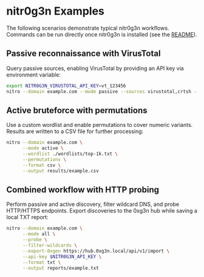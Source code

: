 # nitr0g3n Examples

The following scenarios demonstrate typical nitr0g3n workflows. Commands can be
run directly once nitr0g3n is installed (see the [README](README.md)).

## Passive reconnaissance with VirusTotal

Query passive sources, enabling VirusTotal by providing an API key via
environment variable:

```bash
export NITR0G3N_VIRUSTOTAL_API_KEY=vt_123456
nitro --domain example.com --mode passive --sources virustotal,crtsh --format json
```

## Active bruteforce with permutations

Use a custom wordlist and enable permutations to cover numeric variants. Results
are written to a CSV file for further processing:

```bash
nitro --domain example.com \
      --mode active \
      --wordlist ./wordlists/top-1k.txt \
      --permutations \
      --format csv \
      --output results/example.csv
```

## Combined workflow with HTTP probing

Perform passive and active discovery, filter wildcard DNS, and probe HTTP/HTTPS
endpoints. Export discoveries to the 0xg3n hub while saving a local TXT report:

```bash
nitro --domain example.com \
      --mode all \
      --probe \
      --filter-wildcards \
      --export-0xgen https://hub.0xg3n.local/api/v1/import \
      --api-key $NITR0G3N_API_KEY \
      --format txt \
      --output reports/example.txt
```
